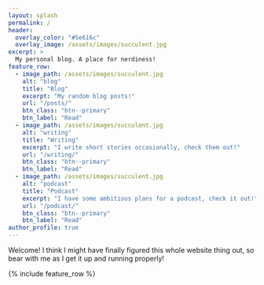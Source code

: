 ```yaml
---
layout: splash
permalink: /
header:
  overlay_color: "#5e616c"
  overlay_image: /assets/images/succulent.jpg
excerpt: >
  My personal blog. A place for nerdiness!
feature_row:
  - image_path: /assets/images/succulent.jpg
    alt: "blog"
    title: "Blog"
    excerpt: "My random blog posts!"
    url: "/posts/"
    btn_class: "btn--primary"
    btn_label: "Read"
  - image_path: /assets/images/succulent.jpg
    alt: "writing"
    title: "Writing"
    excerpt: "I write short stories occasionally, check them out!"
    url: "/writing/"
    btn_class: "btn--primary"
    btn_label: "Read"
  - image_path: /assets/images/succulent.jpg
    alt: "podcast"
    title: "Podcast"
    excerpt: "I have some ambitious plans for a podcast, check it out!"
    url: "/podcast/"
    btn_class: "btn--primary"
    btn_label: "Read"      
author_profile: true
---
```


Welcome! I think I might have finally figured this whole website thing out, so
bear with me as I get it up and running properly!

{% include feature_row %}

